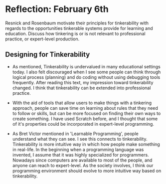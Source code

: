 # Reflection: February 6th 

Resnick and Rosenbaum motivate their principles for tinkerability with regards to the opportunities tinkerable systems provide for learning and education. Discuss how tinkering is or is not relevant to professional practice, or expert-level production.

## Designing for Tinkerability 

- As mentioned, Tinkerability is undervalued in many educational settings today. I also felt discouraged when I see some people can think through logical process (planning) and do coding without using debugging tools frequently. After reading this text, my impression toward tinkerability changed. I think that tinkerability can be extended into professional practice. 

- With the aid of tools that allow users to make things with a tinkering approach, people can save time on learning about rules that they need to follow or skills, but can be more focused on finding their own ways to create something. I have used Scratch before, and I thought that some of it's properties could be incorporated in expert-level programming.

- As Bret Victor mentioned in 'Learnable Programming', people understand what they can see. I see this connects to tinkerability. Tinkerability is more intuitive way in which how people make something in real-life. In the beginning when a programming language was invented, I assume that it was highly specialized for programmers. Nowadays since computers are available to most of the people, and anyone can reach to expert-level. As the society involves, I think our programming environment should evolve to more intuitive way based on tinkerability.    

